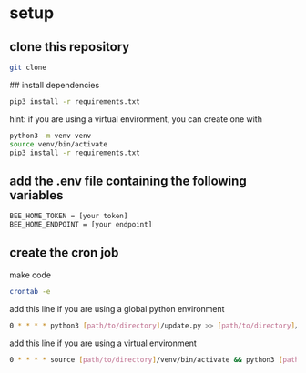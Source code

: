 # setup

## clone this repository

```bash
git clone
```

## install dependencies

```bash
pip3 install -r requirements.txt
```

hint: if you are using a virtual environment, you can create one with

```bash
python3 -m venv venv
source venv/bin/activate
pip3 install -r requirements.txt
```

## add the .env file containing the following variables

```bash
BEE_HOME_TOKEN = [your token]
BEE_HOME_ENDPOINT = [your endpoint]
```

## create the cron job

make code 
```bash
crontab -e
```

add this line if you are using a global python environment


```bash
0 * * * * python3 [path/to/directory]/update.py >> [path/to/directory]/update.log 2>&1
```

add this line if you are using a virtual environment

```bash
0 * * * * source [path/to/directory]/venv/bin/activate && python3 [path/to/directory]/update.py >> [path/to/directory]/update.log 2>&1
```



